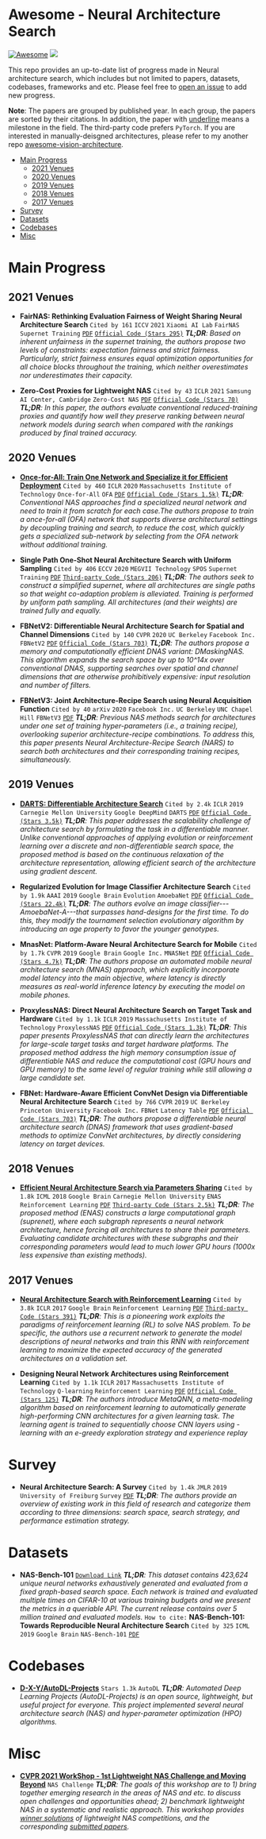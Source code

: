 # Awesome - Neural Architecture Search

[![Awesome](https://cdn.rawgit.com/sindresorhus/awesome/d7305f38d29fed78fa85652e3a63e154dd8e8829/media/badge.svg)](https://github.com/sindresorhus/awesome) ![](https://img.shields.io/badge/Last%20Update-Mar%2022,%202022-blue.svg)

This repo provides an up-to-date list of progress made in Neural architecture search, which includes but not limited to papers, datasets, codebases, frameworks and etc. Please feel free to [open an issue](https://github.com/chenyaofo/awesome-architecture-search/issues) to add new progress.


**Note**: The papers are grouped by published year. In each group, the papers are sorted by their citations. In addition, the paper with <ins>underline</ins> means a milestone in the field. The third-party code prefers `PyTorch`. If you are interested in manually-deisgned architectures, please refer to my another repo [awesome-vision-architecture](https://github.com/chenyaofo/awesome-vision-architecture).

 - <a href="#Main Progress">Main Progress</a>
   - <a href="#2021 Venues">2021 Venues</a>
   - <a href="#2020 Venues">2020 Venues</a>
   - <a href="#2019 Venues">2019 Venues</a>
   - <a href="#2018 Venues">2018 Venues</a>
   - <a href="#2017 Venues">2017 Venues</a>
 - <a href="#Survey">Survey</a>
 - <a href="#Datasets">Datasets</a>
 - <a href="#Codebases">Codebases</a>
 - <a href="#Misc">Misc</a>

# <a name="Main Progress">Main Progress</a>

## <a name="2021 Venues">2021 Venues</a>

 - **FairNAS: Rethinking Evaluation Fairness of Weight Sharing Neural Architecture Search** `Cited by 161` `ICCV` `2021` `Xiaomi AI Lab` `FairNAS` `Supernet Training` [`PDF`](https://openaccess.thecvf.com/content/ICCV2021/papers/Chu_FairNAS_Rethinking_Evaluation_Fairness_of_Weight_Sharing_Neural_Architecture_Search_ICCV_2021_paper.pdf) [`Official Code (Stars 295)`](https://github.com/xiaomi-automl/FairNAS)  ***TL;DR**: Based on inherent unfairness in the supernet training, the authors propose two levels of constraints: expectation fairness and strict fairness. Particularly, strict fairness ensures equal optimization opportunities for all choice blocks throughout the training, which neither overestimates nor underestimates their capacity.*

 - **Zero-Cost Proxies for Lightweight NAS** `Cited by 43` `ICLR` `2021` `Samsung AI Center, Cambridge` `Zero-Cost NAS` [`PDF`](https://openreview.net/pdf?id=0cmMMy8J5q) [`Official Code (Stars 70)`](https://github.com/SamsungLabs/zero-cost-nas)  ***TL;DR**: In this paper, the authors evaluate conventional reduced-training proxies and quantify how well they preserve ranking between neural network models during search when compared with the rankings produced by final trained accuracy.*



## <a name="2020 Venues">2020 Venues</a>

 - <ins>**Once-for-All: Train One Network and Specialize it for Efficient Deployment**</ins> `Cited by 460` `ICLR` `2020` `Massachusetts Institute of Technology` `Once-for-All` `OFA` [`PDF`](https://openreview.net/forum?id=HylxE1HKwS) [`Official Code (Stars 1.5k)`](https://github.com/mit-han-lab/once-for-all)  ***TL;DR**: Conventional NAS approaches find a specialized neural network and need to train it from scratch for each case.The authors propose to train a once-for-all (OFA) network that supports diverse architectural settings by decoupling training and search, to reduce the cost, which quickly gets a specialized sub-network by selecting from the OFA network without additional training.*

 - **Single Path One-Shot Neural Architecture Search with Uniform Sampling** `Cited by 406` `ECCV` `2020` `MEGVII Technology` `SPOS` `Supernet Training` [`PDF`](https://www.ecva.net/papers/eccv_2020/papers_ECCV/papers/123610528.pdf)  [`Third-party Code (Stars 206)`](https://github.com/ShunLu91/Single-Path-One-Shot-NAS) ***TL;DR**: The authors seek to construct a simplified supernet, where all architectures are single paths so that weight co-adaption problem is alleviated. Training is performed by uniform path sampling. All architectures (and their weights) are trained fully and equally.*

 - **FBNetV2: Differentiable Neural Architecture Search for Spatial and Channel Dimensions** `Cited by 140` `CVPR` `2020` `UC Berkeley` `Facebook Inc.` `FBNetV2` [`PDF`](https://openaccess.thecvf.com/content_CVPR_2020/papers/Wan_FBNetV2_Differentiable_Neural_Architecture_Search_for_Spatial_and_Channel_Dimensions_CVPR_2020_paper.pdf) [`Official Code (Stars 703)`](https://github.com/facebookresearch/mobile-vision)  ***TL;DR**: The authors propose a memory and computationally efficient DNAS variant: DMaskingNAS. This algorithm expands the search space by up to 10^14x over conventional DNAS, supporting searches over spatial and channel dimensions that are otherwise prohibitively expensive: input resolution and number of filters.*

 - **FBNetV3: Joint Architecture-Recipe Search using Neural Acquisition Function** `Cited by 40` `arXiv` `2020` `Facebook Inc.` `UC Berkeley` `UNC Chapel Hill` `FBNetV3` [`PDF`](https://arxiv.org/pdf/2006.02049.pdf)   ***TL;DR**: Previous NAS methods search for architectures under one set of training hyper-parameters (i.e., a training recipe), overlooking superior architecture-recipe combinations. To address this, this paper presents Neural Architecture-Recipe Search (NARS) to search both architectures and their corresponding training recipes, simultaneously.*



## <a name="2019 Venues">2019 Venues</a>

 - <ins>**DARTS: Differentiable Architecture Search**</ins> `Cited by 2.4k` `ICLR` `2019` `Carnegie Mellon University` `Google DeepMind` `DARTS` [`PDF`](https://openreview.net/pdf?id=S1eYHoC5FX) [`Official Code (Stars 3.5k)`](https://github.com/quark0/darts)  ***TL;DR**: This paper addresses the scalability challenge of architecture search by formulating the task in a differentiable manner. Unlike conventional approaches of applying evolution or reinforcement learning over a discrete and non-differentiable search space, the proposed method is based on the continuous relaxation of the architecture representation, allowing efficient search of the architecture using gradient descent.*

 - **Regularized Evolution for Image Classifier Architecture Search** `Cited by 1.9k` `AAAI` `2019` `Google Brain` `Evolution` `AmoebaNet` [`PDF`](https://ojs.aaai.org//index.php/AAAI/article/view/4405) [`Official Code (Stars 22.4k)`](https://github.com/google-research/google-research/tree/master/evolution/regularized_evolution_algorithm)  ***TL;DR**: The authors evolve an image classifier---AmoebaNet-A---that surpasses hand-designs for the first time. To do this, they modify the tournament selection evolutionary algorithm by introducing an age property to favor the younger genotypes.*

 - **MnasNet: Platform-Aware Neural Architecture Search for Mobile** `Cited by 1.7k` `CVPR` `2019` `Google Brain` `Google Inc.` `MNASNet` [`PDF`](https://openaccess.thecvf.com/content_CVPR_2019/papers/Tan_MnasNet_Platform-Aware_Neural_Architecture_Search_for_Mobile_CVPR_2019_paper.pdf) [`Official Code (Stars 4.7k)`](https://github.com/tensorflow/tpu/blob/master/models/official/mnasnet/README.md)  ***TL;DR**: The authors propose an automated mobile neural architecture search (MNAS) approach, which explicitly incorporate model latency into the main objective, where latency is directly measures as real-world inference latency by executing the model on mobile phones.*

 - **ProxylessNAS: Direct Neural Architecture Search on Target Task and Hardware** `Cited by 1.1k` `ICLR` `2019` `Massachusetts Institute of Technology` `ProxylessNAS` [`PDF`](https://openreview.net/pdf?id=HylVB3AqYm) [`Official Code (Stars 1.3k)`](https://github.com/MIT-HAN-LAB/ProxylessNAS)  ***TL;DR**: This paper presents ProxylessNAS that can directly learn the architectures for large-scale target tasks and target hardware platforms. The proposed method address the high memory consumption issue of differentiable NAS and reduce the computational cost (GPU hours and GPU memory) to the same level of regular training while still allowing a large candidate set.*

 - **FBNet: Hardware-Aware Efficient ConvNet Design via Differentiable Neural Architecture Search** `Cited by 766` `CVPR` `2019` `UC Berkeley` `Princeton University` `Facebook Inc.` `FBNet` `Latency Table` [`PDF`](https://openaccess.thecvf.com/content_CVPR_2019/papers/Wu_FBNet_Hardware-Aware_Efficient_ConvNet_Design_via_Differentiable_Neural_Architecture_Search_CVPR_2019_paper.pdf) [`Official Code (Stars 703)`](https://github.com/facebookresearch/mobile-vision)  ***TL;DR**: The authors propose a differentiable neural architecture search (DNAS) framework that uses gradient-based methods to optimize ConvNet architectures, by directly considering latency on target devices.*



## <a name="2018 Venues">2018 Venues</a>

 - <ins>**Efficient Neural Architecture Search via Parameters Sharing**</ins> `Cited by 1.8k` `ICML` `2018` `Google Brain` `Carnegie Mellon University` `ENAS` `Reinforcement Learning` [`PDF`](http://proceedings.mlr.press/v80/pham18a/pham18a.pdf)  [`Third-party Code (Stars 2.5k)`](https://github.com/carpedm20/ENAS-pytorch) ***TL;DR**: The proposed method (ENAS) constructs a large computational graph (suprenet), where each subgraph represents a neural network architecture, hence forcing all architectures to share their parameters. Evaluating candidate architectures with these subgraphs and their corresponding parameters would lead to much lower GPU hours (1000x less expensive than existing methods).*



## <a name="2017 Venues">2017 Venues</a>

 - <ins>**Neural Architecture Search with Reinforcement Learning**</ins> `Cited by 3.8k` `ICLR` `2017` `Google Brain` `Reinforcement Learning` [`PDF`](https://openreview.net/pdf?id=r1Ue8Hcxg)  [`Third-party Code (Stars 391)`](https://github.com/titu1994/neural-architecture-search) ***TL;DR**: This is a pioneering work exploits the paradigms of reinforcement learning (RL) to solve NAS problem. To be specific, the authors use a recurrent network to generate the model descriptions of neural networks and train this RNN with reinforcement learning to maximize the expected accuracy of the generated architectures on a validation set.*

 - **Designing Neural Network Architectures using Reinforcement Learning** `Cited by 1.1k` `ICLR` `2017` `Massachusetts Institute of Technology` `Q-learning` `Reinforcement Learning` [`PDF`](https://openreview.net/pdf?id=S1c2cvqee) [`Official Code (Stars 125)`](https://github.com/bowenbaker/metaqnn)  ***TL;DR**: The authors introduce MetaQNN, a meta-modeling algorithm based on reinforcement learning to automatically generate high-performing CNN architectures for a given learning task. The learning agent is trained to sequentially choose CNN layers using -learning with an e-greedy exploration strategy and experience replay*




# <a name="Survey">Survey</a>

 - **Neural Architecture Search: A Survey** `Cited by 1.4k` `JMLR` `2019` `University of Freiburg` `Survey` [`PDF`](https://jmlr.org/papers/volume20/18-598/18-598.pdf)   ***TL;DR**: The authors provide an overview of existing work in this field of research and categorize them according to three dimensions: search space, search strategy, and performance estimation strategy.*




# <a name="Datasets">Datasets</a>

 - **NAS-Bench-101** [`Download Link`](https://github.com/google-research/nasbench) ***TL;DR**: This dataset contains 423,624 unique neural networks exhaustively generated and evaluated from a fixed graph-based search space. Each network is trained and evaluated multiple times on CIFAR-10 at various training budgets and we present the metrics in a queriable API. The current release contains over 5 million trained and evaluated models.* `How to cite:` **NAS-Bench-101: Towards Reproducible Neural Architecture Search** `Cited by 325` `ICML` `2019` `Google Brain` `NAS-Bench-101` [`PDF`](http://proceedings.mlr.press/v97/ying19a/ying19a.pdf)

# <a name="Codebases">Codebases</a>

 - [**D-X-Y/AutoDL-Projects**](https://github.com/D-X-Y/AutoDL-Projects) `Stars 1.3k` `AutoDL` ***TL;DR**: Automated Deep Learning Projects (AutoDL-Projects) is an open source, lightweight, but useful project for everyone. This project implemented several neural architecture search (NAS) and hyper-parameter optimization (HPO) algorithms.*

# <a name="Misc">Misc</a>

 - [**CVPR 2021 WorkShop - 1st Lightweight NAS Challenge and Moving Beyond**](https://cvpr21-nas.com/) `NAS Challenge` ***TL;DR**: The goals of this workshop are to 1) bring together emerging research in the areas of NAS and etc. to discuss open challenges and opportunities ahead; 2) benchmark lightweight NAS in a systematic and realistic approach. This workshop provides [winner solutions](https://cvpr21-nas.com/competition) of lightweight NAS competitions, and the corresponding [submitted papers](https://cvpr21-nas.com/Paper_Submission).*
